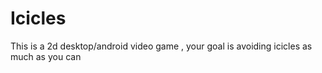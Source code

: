 # Icicles
 This is a 2d desktop/android video game , your goal is avoiding icicles as much as  you can
